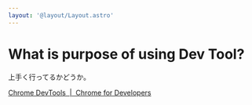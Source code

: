 ```yaml
---
layout: '@layout/Layout.astro'
---
```


# What is purpose of using Dev Tool?

上手く行ってるかどうか。

[Chrome DevTools  |  Chrome for Developers](https://developer.chrome.com/docs/devtools)